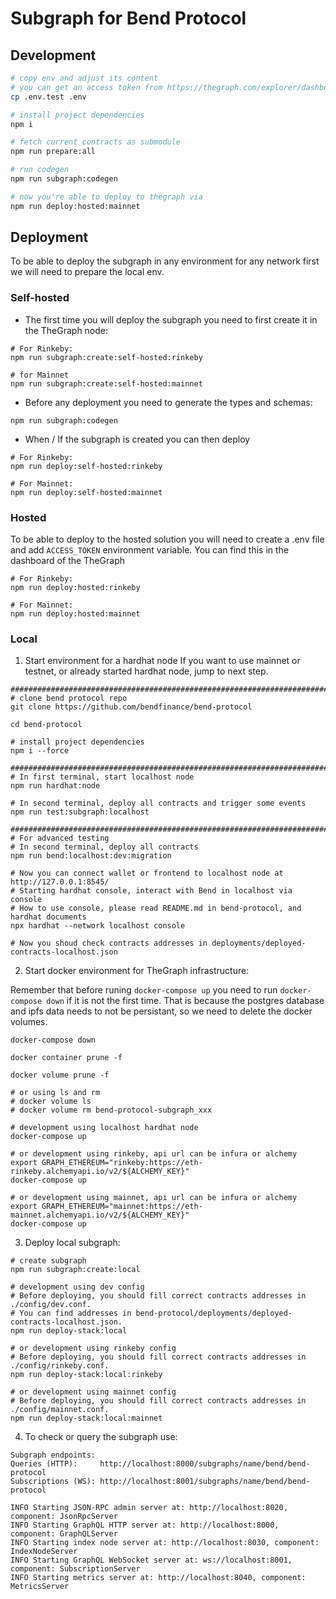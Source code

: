 # Subgraph for Bend Protocol

## Development

```bash
# copy env and adjust its content
# you can get an access token from https://thegraph.com/explorer/dashboard
cp .env.test .env

# install project dependencies
npm i

# fetch current contracts as submodule
npm run prepare:all

# run codegen
npm run subgraph:codegen

# now you're able to deploy to thegraph via
npm run deploy:hosted:mainnet

```

## Deployment

To be able to deploy the subgraph in any environment for any network first we will need to prepare the local env.

### Self-hosted

- The first time you will deploy the subgraph you need to first create it in the TheGraph node:

```shell
# For Rinkeby:
npm run subgraph:create:self-hosted:rinkeby

# for Mainnet
npm run subgraph:create:self-hosted:mainnet
```

- Before any deployment you need to generate the types and schemas:

```shell
npm run subgraph:codegen
```

- When / If the subgraph is created you can then deploy

```shell
# For Rinkeby:
npm run deploy:self-hosted:rinkeby

# For Mainnet:
npm run deploy:self-hosted:mainnet
```

### Hosted

To be able to deploy to the hosted solution you will need to create a .env file and add `ACCESS_TOKEN` environment variable. You can find this in the dashboard of the TheGraph

```shell
# For Rinkeby:
npm run deploy:hosted:rinkeby

# For Mainnet:
npm run deploy:hosted:mainnet
```

### Local
1. Start environment for a hardhat node
If you want to use mainnet or testnet, or already started hardhat node, jump to next step.

```shell
################################################################################
# clone bend protocol repo
git clone https://github.com/bendfinance/bend-protocol

cd bend-protocol

# install project dependencies
npm i --force

################################################################################
# In first terminal, start localhost node
npm run hardhat:node

# In second terminal, deploy all contracts and trigger some events
npm run test:subgraph:localhost

################################################################################
# For advanced testing
# In second terminal, deploy all contracts
npm run bend:localhost:dev:migration

# Now you can connect wallet or frontend to localhost node at http://127.0.0.1:8545/
# Starting hardhat console, interact with Bend in localhost via console
# How to use console, please read README.md in bend-protocol, and hardhat documents
npx hardhat --network localhost console

# Now you shoud check contracts addresses in deployments/deployed-contracts-localhost.json
```

2. Start docker environment for TheGraph infrastructure:

Remember that before runing `docker-compose up` you need to run `docker-compose down` if it is not the first time.
That is because the postgres database and ipfs data needs to not be persistant, so we need to delete the docker volumes.

```shell
docker-compose down

docker container prune -f

docker volume prune -f

# or using ls and rm
# docker volume ls
# docker volume rm bend-protocol-subgraph_xxx

```

```shell
# development using localhost hardhat node
docker-compose up

# or development using rinkeby, api url can be infura or alchemy
export GRAPH_ETHEREUM="rinkeby:https://eth-rinkeby.alchemyapi.io/v2/${ALCHEMY_KEY}"
docker-compose up

# or development using mainnet, api url can be infura or alchemy
export GRAPH_ETHEREUM="mainnet:https://eth-mainnet.alchemyapi.io/v2/${ALCHEMY_KEY}"
docker-compose up

```

3. Deploy local subgraph:

```shell
# create subgraph
npm run subgraph:create:local

# development using dev config
# Before deploying, you should fill correct contracts addresses in ./config/dev.conf.
# You can find addresses in bend-protocol/deployments/deployed-contracts-localhost.json.
npm run deploy-stack:local

# or development using rinkeby config
# Before deploying, you should fill correct contracts addresses in ./config/rinkeby.conf.
npm run deploy-stack:local:rinkeby

# or development using mainnet config
# Before deploying, you should fill correct contracts addresses in ./config/mainnet.conf.
npm run deploy-stack:local:mainnet

```

4. To check or query the subgraph use:

```
Subgraph endpoints:
Queries (HTTP):     http://localhost:8000/subgraphs/name/bend/bend-protocol
Subscriptions (WS): http://localhost:8001/subgraphs/name/bend/bend-protocol

INFO Starting JSON-RPC admin server at: http://localhost:8020, component: JsonRpcServer
INFO Starting GraphQL HTTP server at: http://localhost:8000, component: GraphQLServer
INFO Starting index node server at: http://localhost:8030, component: IndexNodeServer
INFO Starting GraphQL WebSocket server at: ws://localhost:8001, component: SubscriptionServer
INFO Starting metrics server at: http://localhost:8040, component: MetricsServer

```

